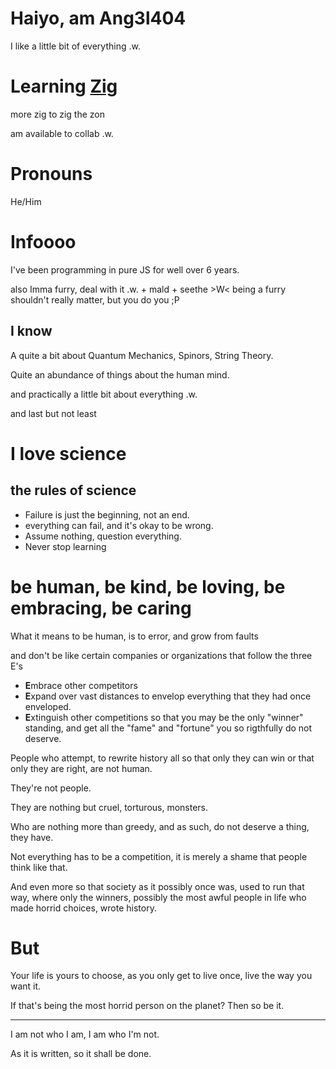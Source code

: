 # Haiyo, am Ang3l404
I like a little bit of everything .w.

# Learning [Zig](https://ziglang.org/)
more zig to zig the zon

am available to collab .w.

# Pronouns
He/Him

# Infoooo
I've been programming in pure JS for well over 6 years.

also Imma furry, deal with it .w.
+
mald
+
seethe >W<
being a furry shouldn't really matter, but you do you ;P

## I know
A quite a bit about Quantum Mechanics, Spinors, String Theory.

Quite an abundance of things about the human mind.

and practically a little bit about everything .w.

and last but not least

# I love science
## the rules of science
- Failure is just the beginning, not an end.
- everything can fail, and it's okay to be wrong.
- Assume nothing, question everything.
- Never stop learning

# be human, be kind, be loving, be embracing, be caring
What it means to be human, is to error, and grow from faults

and don't be like certain companies or organizations that follow the three E's
- **E**mbrace other competitors
- **E**xpand over vast distances to envelop everything that they had once enveloped.
- **E**xtinguish other competitions so that you may be the only "winner" standing, and get all the "fame" and "fortune" you so rigthfully do not deserve.

People who attempt, to rewrite history all so that only they can win or that only they are right, are not human.

They're not people.

They are nothing but cruel, torturous, monsters.

Who are nothing more than greedy, and as such, do not deserve a thing, they have.

Not everything has to be a competition, it is merely a shame that people think like that.

And even more so that society as it possibly once was, used to run that way, where only the winners, possibly the most awful people in life who made horrid choices, wrote history.

# But
Your life is yours to choose, as you only get to live once, live the way you want it.

If that's being the most horrid person on the planet? Then so be it.

-----------

I am not who I am, I am who I'm not.

As it is written, so it shall be done.
